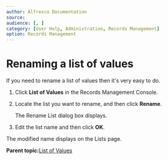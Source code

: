 ```yaml
---
author: Alfresco Documentation
source: 
audience: [, ]
category: [User Help, Administration, Records Management]
option: Records Management
---
```


# Renaming a list of values

If you need to rename a list of values then it's very easy to do.

1.  Click **List of Values** in the Records Management Console.

2.  Locate the list you want to rename, and then click **Rename**.

    The Rename List dialog box displays.

3.  Edit the list name and then click **OK**.


The modified name displays on the Lists page.

**Parent topic:**[List of Values](../concepts/rm-lov-intro.md)

